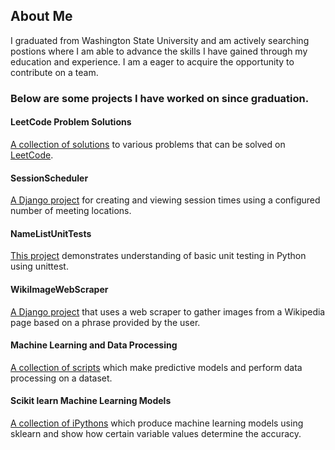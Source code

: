 ## About Me
I graduated from Washington State University and am actively searching postions where I am able to advance the skills I have gained through my education and experience. I am a eager to acquire the opportunity to contribute on a team. 
### Below are some projects I have worked on since graduation.

#### LeetCode Problem Solutions
[A collection of solutions](https://github.com/Josh-Sweet/LeetCode-Problems) to various problems that can be solved on [LeetCode](https://leetcode.com/).

#### SessionScheduler
[A Django project](https://github.com/Josh-Sweet/SessionScheduler) for creating and viewing session times using a configured number of meeting locations.

#### NameListUnitTests
[This project](https://github.com/Josh-Sweet/NameListUnitTests) demonstrates understanding of basic unit testing in Python using unittest.

#### WikiImageWebScraper 
[A Django project](https://github.com/Josh-Sweet/WikiImageWebScraper) that uses a web scraper to gather images from a Wikipedia page based on a phrase provided by the user.

#### Machine Learning and Data Processing
[A collection of scripts](https://github.com/Josh-Sweet/DataProcessing) which make predictive models and perform data processing on a dataset.

#### Scikit learn Machine Learning Models
[A collection of iPythons](https://github.com/Josh-Sweet/Scikit-learn-Machine-Learning-Models) which produce machine learning models using sklearn and show how certain variable values determine the accuracy.
